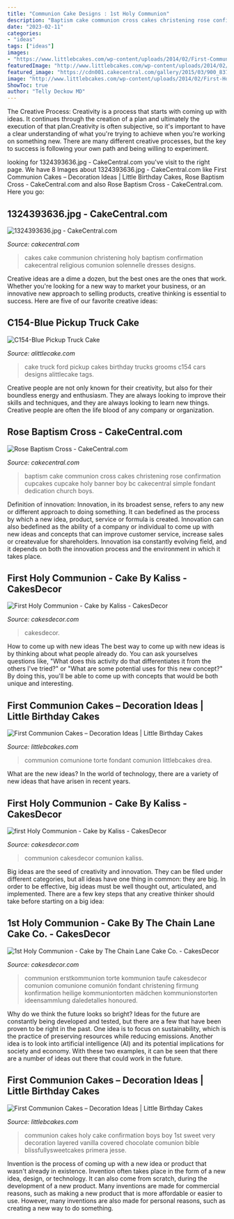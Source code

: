 ```yaml
---
title: "Communion Cake Designs : 1st Holy Communion"
description: "Baptism cake communion cross cakes christening rose confirmation cupcakes cupcake holy banner boy bc cakecentral simple fondant dedication church boys"
date: "2023-02-11"
categories:
- "ideas"
tags: ["ideas"]
images:
- "https://www.littlebcakes.com/wp-content/uploads/2014/02/First-Communion-Cake-Ideas.jpg"
featuredImage: "http://www.littlebcakes.com/wp-content/uploads/2014/02/First-Holy-Communion-Cakes-886x1024.jpg"
featured_image: "https://cdn001.cakecentral.com/gallery/2015/03/900_837911jV9L_rose-baptism-cross.jpg"
image: "http://www.littlebcakes.com/wp-content/uploads/2014/02/First-Holy-Communion-Cakes-886x1024.jpg"
ShowToc: true
author: "Telly Deckow MD"
---
```



The Creative Process:
Creativity is a process that starts with coming up with ideas. It continues through the creation of a plan and ultimately the execution of that plan.Creativity is often subjective, so it's important to have a clear understanding of what you're trying to achieve when you're working on something new. There are many different creative processes, but the key to success is following your own path and being willing to experiment.

	

		
looking for 1324393636.jpg - CakeCentral.com you've visit to the right page. We have 8 Images about 1324393636.jpg - CakeCentral.com like First Communion Cakes – Decoration Ideas | Little Birthday Cakes, Rose Baptism Cross - CakeCentral.com and also Rose Baptism Cross - CakeCentral.com. Here you go:
		
    
## 1324393636.jpg - CakeCentral.com

<img loading=lazy src="https://cdn001.cakecentral.com/gallery/2015/03/900_477183cAp2_1324393636jpg.jpg" onerror="this.onerror=null;this.src='https://tse2.mm.bing.net/th?id=OIP.whKLgh7YJt0l9JdBS4jW1QHaKR&amp;pid=15.1';" alt="1324393636.jpg - CakeCentral.com">

_Source: cakecentral.com_

>cakes cake communion christening holy baptism confirmation cakecentral religious comunion solennelle dresses designs. 

	

Creative ideas are a dime a dozen, but the best ones are the ones that work. Whether you're looking for a new way to market your business, or an innovative new approach to selling products, creative thinking is essential to success. Here are five of our favorite creative ideas:

    
## C154-Blue Pickup Truck Cake

<img loading=lazy src="https://alittlecake.com/wp-content/uploads/2019/01/C154.jpg" onerror="this.onerror=null;this.src='https://tse1.mm.bing.net/th?id=OIP.w3BRNdh0nUlMg-eXxU0nDwHaFk&amp;pid=15.1';" alt="C154-Blue Pickup Truck Cake">

_Source: alittlecake.com_

>cake truck ford pickup cakes birthday trucks grooms c154 cars designs alittlecake tags. 

	

Creative people are not only known for their creativity, but also for their boundless energy and enthusiasm. They are always looking to improve their skills and techniques, and they are always looking to learn new things. Creative people are often the life blood of any company or organization.

    
## Rose Baptism Cross - CakeCentral.com

<img loading=lazy src="https://cdn001.cakecentral.com/gallery/2015/03/900_837911jV9L_rose-baptism-cross.jpg" onerror="this.onerror=null;this.src='https://tse3.mm.bing.net/th?id=OIP.QWNxmgED4P4DnA6eDSvncgHaJ4&amp;pid=15.1';" alt="Rose Baptism Cross - CakeCentral.com">

_Source: cakecentral.com_

>baptism cake communion cross cakes christening rose confirmation cupcakes cupcake holy banner boy bc cakecentral simple fondant dedication church boys. 

	

Definition of innovation:
Innovation, in its broadest sense, refers to any new or different approach to doing something. It can bedefined as the process by which a new idea, product, service or formula is created. Innovation can also bedefined as the ability of a company or individual to come up with new ideas and concepts that can improve customer service, increase sales or createvalue for shareholders. Innovation isa constantly evolving field, and it depends on both the innovation process and the environment in which it takes place.

    
## First Holy Communion - Cake By Kaliss - CakesDecor

<img loading=lazy src="https://pic.cakesdecor.com/m/55e12b5285af404f93405b3efaa5ad12.jpg" onerror="this.onerror=null;this.src='https://tse4.mm.bing.net/th?id=OIP.nT7vUF-W8t2EDdG2qUnNJQHaJ3&amp;pid=15.1';" alt="First Holy Communion - Cake by Kaliss - CakesDecor">

_Source: cakesdecor.com_

>cakesdecor. 

	

How to come up with new ideas
The best way to come up with new ideas is by thinking about what people already do. You can ask yourselves questions like, "What does this activity do that differentiates it from the others I've tried?" or "What are some potential uses for this new concept?" By doing this, you'll be able to come up with concepts that would be both unique and interesting.

    
## First Communion Cakes – Decoration Ideas | Little Birthday Cakes

<img loading=lazy src="https://www.littlebcakes.com/wp-content/uploads/2014/02/First-Communion-Cake-Ideas.jpg" onerror="this.onerror=null;this.src='https://tse2.mm.bing.net/th?id=OIP.1RPWOvpRM8PYYx0NG-ujNAHaLV&amp;pid=15.1';" alt="First Communion Cakes – Decoration Ideas | Little Birthday Cakes">

_Source: littlebcakes.com_

>communion comunione torte fondant comunion littlebcakes drea. 

	

What are the new ideas?
In the world of technology, there are a variety of new ideas that have arisen in recent years.

    
## First Holy Communion - Cake By Kaliss - CakesDecor

<img loading=lazy src="https://pic.cakesdecor.com/m/vygovc22fq9jhsb97ox2.jpg" onerror="this.onerror=null;this.src='https://tse2.mm.bing.net/th?id=OIP.NhbZM9mCExd9dPLE4urb-wHaJ3&amp;pid=15.1';" alt="first Holy Communion - Cake by Kaliss - CakesDecor">

_Source: cakesdecor.com_

>communion cakesdecor comunion kaliss. 

	

Big ideas are the seed of creativity and innovation. They can be filed under different categories, but all ideas have one thing in common: they are big. In order to be effective, big ideas must be well thought out, articulated, and implemented. There are a few key steps that any creative thinker should take before starting on a big idea: 

    
## 1st Holy Communion - Cake By The Chain Lane Cake Co. - CakesDecor

<img loading=lazy src="https://pic.cakesdecor.com/m/v9sspbve6yoeixzfgt2j.jpg" onerror="this.onerror=null;this.src='https://tse2.mm.bing.net/th?id=OIP.oH9CpFwXO5eb9wkrOHtUaQHaLL&amp;pid=15.1';" alt="1st Holy Communion - Cake by The Chain Lane Cake Co. - CakesDecor">

_Source: cakesdecor.com_

>communion erstkommunion torte kommunion taufe cakesdecor comunion comunione comunión fondant christening firmung konfirmation heilige kommuniontorten mädchen kommunionstorten ideensammlung daledetalles honoured. 

	

Why do we think the future looks so bright?
Ideas for the future are constantly being developed and tested, but there are a few that have been proven to be right in the past. One idea is to focus on sustainability, which is the practice of preserving resources while reducing emissions. Another idea is to look into artificial intelligence (AI) and its potential implications for society and economy. With these two examples, it can be seen that there are a number of ideas out there that could work in the future.

    
## First Communion Cakes – Decoration Ideas | Little Birthday Cakes

<img loading=lazy src="http://www.littlebcakes.com/wp-content/uploads/2014/02/First-Holy-Communion-Cakes-886x1024.jpg" onerror="this.onerror=null;this.src='https://tse1.mm.bing.net/th?id=OIP.9eEUtjL5XDkim36JdGbgMQHaIj&amp;pid=15.1';" alt="First Communion Cakes – Decoration Ideas | Little Birthday Cakes">

_Source: littlebcakes.com_

>communion cakes holy cake confirmation boys boy 1st sweet very decoration layered vanilla covered chocolate comunion bible blissfullysweetcakes primera jesse. 

	

Invention is the process of coming up with a new idea or product that wasn't already in existence. Invention often takes place in the form of a new idea, design, or technology. It can also come from scratch, during the development of a new product. Many inventions are made for commercial reasons, such as making a new product that is more affordable or easier to use. However, many inventions are also made for personal reasons, such as creating a new way to do something.

